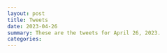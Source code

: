 ```yaml
---
layout: post
title: Tweets
date: 2023-04-26
summary: These are the tweets for April 26, 2023.
categories:
---
```


